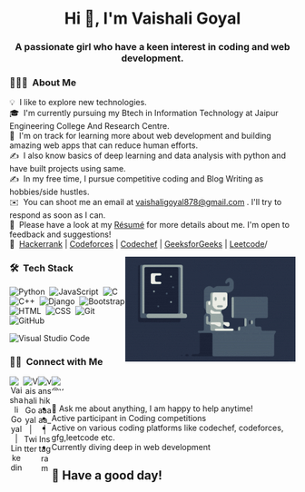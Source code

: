 
<h1 align="center">Hi 👋, I'm Vaishali Goyal</h1>
<h3 align="center">A passionate girl who have a keen interest in coding and web development.</h3>


<!-- ## 👋 &nbsp;Hey there! I'm Aditya -->

### 👨🏻‍💻 &nbsp;About Me

💡 &nbsp;I like to explore new technologies.\
🎓 &nbsp;I'm currently pursuing my Btech in Information Technology at Jaipur Engineering College And Research Centre.\
🌱 &nbsp;I'm on track for learning more about web development and building amazing web apps that can reduce human efforts.\
✍️ &nbsp;I also know basics of deep learning and data analysis with python and have built projects using same.\
✍️ &nbsp;In my free time, I pursue competitive coding and Blog Writing as hobbies/side hustles.\
✉️ &nbsp;You can shoot me an email at vaishaligoyal878@gmail.com . I'll try to respond as soon as I can.\
📄 &nbsp;Please have a look at my [Résumé](https://drive.google.com/file/d/1wnvbTO-SeX0WyimWcFUNgGa7kor1kiM1/view?usp=sharing) for more details about me. I'm open to feedback and suggestions!\
🌱 &nbsp;[Hackerrank](https://www.hackerrank.com/vaishaligoyal878?hr_r=1) | [Codeforces](https://codeforces.com/profile/vaishaligoyal878) | [Codechef](https://www.codechef.com/users/vaishali878) | [GeeksforGeeks](https://auth.geeksforgeeks.org/user/vaishaligoyal878/practice/) | [Leetcode](https://leetcode.com/vaishaligoyal878/)/


<img alt="Night Coding" src="https://raw.githubusercontent.com/AVS1508/AVS1508/master/assets/Night-Coding.gif" align="right"/>

### 🛠 &nbsp;Tech Stack

![Python](https://img.shields.io/badge/-Python-05122A?style=flat&logo=python)&nbsp;
![JavaScript](https://img.shields.io/badge/-JavaScript-05122A?style=flat&logo=javascript)&nbsp;
![C](https://img.shields.io/badge/-C-05122A?style=flat&logo=C&logoColor=A8B9CC)&nbsp;
![C++](https://img.shields.io/badge/-C++-05122A?style=flat&logo=C%2B%2B&logoColor=00599C)&nbsp;
![Django](https://img.shields.io/badge/-Django-05122A?style=flat&logo=django&logoColor=092E20)&nbsp;
![Bootstrap](https://img.shields.io/badge/-Bootstrap-05122A?style=flat&logo=bootstrap&logoColor=563D7C)\
![HTML](https://img.shields.io/badge/-HTML-05122A?style=flat&logo=HTML5)&nbsp;
![CSS](https://img.shields.io/badge/-CSS-05122A?style=flat&logo=CSS3&logoColor=1572B6)&nbsp;
![Git](https://img.shields.io/badge/-Git-05122A?style=flat&logo=git)&nbsp;
![GitHub](https://img.shields.io/badge/-GitHub-05122A?style=flat&logo=github)&nbsp;

![Visual Studio Code](https://img.shields.io/badge/-Visual%20Studio%20Code-05122A?style=flat&logo=visual-studio-code&logoColor=007ACC)&nbsp;

<!-- 
### ⚙️ &nbsp;GitHub Analytics

<p align="center">
<a href="https://github.com/AVS1508">
  <img height="180em" src="https://github-readme-stats-eight-theta.vercel.app/api?username=AVS1508&show_icons=true&theme=algolia&include_all_commits=true&count_private=true"/>
  <img height="180em" src="https://github-readme-stats-eight-theta.vercel.app/api/top-langs/?username=AVS1508&layout=compact&langs_count=8&theme=algolia"/>
</a>
</p>
 -->
### 🤝🏻 &nbsp;Connect with Me

<p align="center">


<a href="https://www.linkedin.com/in/vaishali-goyal-6b636218a/">
    <img align="left" alt="Vaishali Goyal | Linkedin" width="24px" src="https://github.com/TheDudeThatCode/TheDudeThatCode/blob/master/Assets/Linkedin.svg" />
  </a>
   <a href="https://twitter.com/Vaishal29670197">
    <img align="left" alt="Vaishali Goyal | Twitter" width="26px" src="https://github.com/TheDudeThatCode/TheDudeThatCode/blob/master/Assets/Twitter.svg" />
</a> 

  <a href="https://instagram.com/vaishali_v.g">
    <img align="left" alt="vanshikaaaaa_ | Instagram" width="24px" src="https://github.com/TheDudeThatCode/TheDudeThatCode/blob/master/Assets/Instagram.svg" />
  </a>

<a href="https://medium.com/@vaishaligoyal878" target="blank"><img align="left" src="https://cdn.jsdelivr.net/npm/simple-icons@3.0.1/icons/medium.svg" alt="@vaishaligoyal878" height="25" width="25" /></a>     

<br>
<br>




- 💬 Ask me about anything, I am happy to help anytime!
- Active participant in Coding competitions
- Active on various coding platforms like codechef, codeforces, gfg,leetcode etc.
- Currently diving deep in web development

</p>

## :rainbow: Have a good day!
